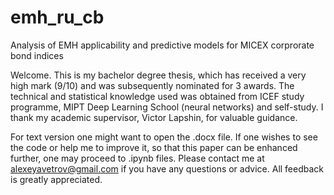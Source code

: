 # emh_ru_cb
Analysis of EMH applicability and predictive models for MICEX corprorate bond indices

Welcome. This is my bachelor degree thesis, which has received a very high mark (9/10) and was subsequently nominated for 3 awards.
The technical and statistical knowledge used was obtained from ICEF study programme, MIPT Deep Learning School (neural networks) and self-study. I thank my academic supervisor, Victor Lapshin, for valuable guidance.

For text version one might want to open the .docx file. If one wishes to see the code or help me to improve it, so that this paper can be enhanced further, one may proceed to .ipynb files. 
Please contact me at alexeyavetrov@gmail.com if you have any questions or advice. 
All feedback is greatly appreciated.
